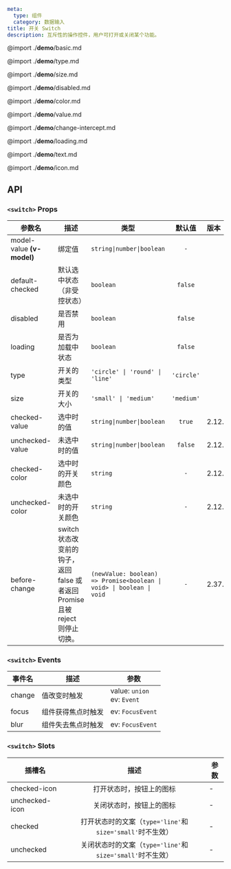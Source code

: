 ```yaml
meta:
  type: 组件
  category: 数据输入
title: 开关 Switch
description: 互斥性的操作控件，用户可打开或关闭某个功能。
```

@import ./__demo__/basic.md

@import ./__demo__/type.md

@import ./__demo__/size.md

@import ./__demo__/disabled.md

@import ./__demo__/color.md

@import ./__demo__/value.md

@import ./__demo__/change-intercept.md

@import ./__demo__/loading.md

@import ./__demo__/text.md

@import ./__demo__/icon.md

## API


### `<switch>` Props

|参数名|描述|类型|默认值|版本|
|---|---|---|:---:|:---|
|model-value **(v-model)**|绑定值|`string\|number\|boolean`|`-`||
|default-checked|默认选中状态（非受控状态）|`boolean`|`false`||
|disabled|是否禁用|`boolean`|`false`||
|loading|是否为加载中状态|`boolean`|`false`||
|type|开关的类型|`'circle' \| 'round' \| 'line'`|`'circle'`||
|size|开关的大小|`'small' \| 'medium'`|`'medium'`||
|checked-value|选中时的值|`string\|number\|boolean`|`true`|2.12.0|
|unchecked-value|未选中时的值|`string\|number\|boolean`|`false`|2.12.0|
|checked-color|选中时的开关颜色|`string`|`-`|2.12.0|
|unchecked-color|未选中时的开关颜色|`string`|`-`|2.12.0|
|before-change|switch 状态改变前的钩子， 返回 false 或者返回 Promise 且被 reject 则停止切换。|`(newValue: boolean) => Promise<boolean \| void> \| boolean \| void`|`-`|2.37.0|
### `<switch>` Events

|事件名|描述|参数|
|---|---|---|
|change|值改变时触发|value: `union`<br>ev: `Event`|
|focus|组件获得焦点时触发|ev: `FocusEvent`|
|blur|组件失去焦点时触发|ev: `FocusEvent`|
### `<switch>` Slots

|插槽名|描述|参数|
|---|:---:|---|
|checked-icon|打开状态时，按钮上的图标|-|
|unchecked-icon|关闭状态时，按钮上的图标|-|
|checked|打开状态时的文案（`type='line'`和`size='small'`时不生效）|-|
|unchecked|关闭状态时的文案（`type='line'`和`size='small'`时不生效）|-|


